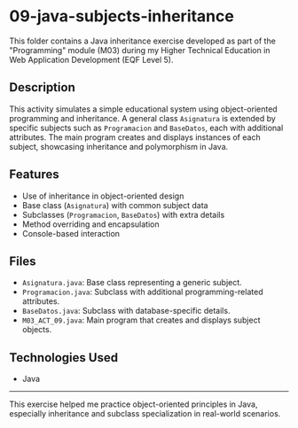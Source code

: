 # 09-java-subjects-inheritance

This folder contains a Java inheritance exercise developed as part of the "Programming" module (M03) during my Higher Technical Education in Web Application Development (EQF Level 5).

## Description

This activity simulates a simple educational system using object-oriented programming and inheritance. A general class `Asignatura` is extended by specific subjects such as `Programacion` and `BaseDatos`, each with additional attributes. The main program creates and displays instances of each subject, showcasing inheritance and polymorphism in Java.

## Features

- Use of inheritance in object-oriented design
- Base class (`Asignatura`) with common subject data
- Subclasses (`Programacion`, `BaseDatos`) with extra details
- Method overriding and encapsulation
- Console-based interaction

## Files

- `Asignatura.java`: Base class representing a generic subject.
- `Programacion.java`: Subclass with additional programming-related attributes.
- `BaseDatos.java`: Subclass with database-specific details.
- `M03_ACT_09.java`: Main program that creates and displays subject objects.

## Technologies Used

- Java

---

This exercise helped me practice object-oriented principles in Java, especially inheritance and subclass specialization in real-world scenarios.